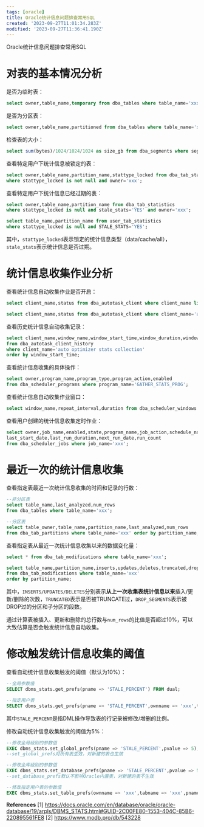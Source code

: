 ```yaml
---
tags: [oracle]
title: Oracle统计信息问题排查常用SQL
created: '2023-09-27T11:01:34.283Z'
modified: '2023-09-27T11:36:41.190Z'
---
```


Oracle统计信息问题排查常用SQL

# 对表的基本情况分析
是否为临时表：
```sql
select owner,table_name,temporary from dba_tables where table_name='xxx';
```

是否为分区表：
```sql
select owner,table_name,partitioned from dba_tables where table_name='xxx';
```

检查表的大小：
```sql
select sum(bytes)/1024/1024/1024 as size_gb from dba_segments where segment_name='xxx';
```

查看特定用户下统计信息被锁定的表：
```sql
select owner,table_name,partition_name,stattype_locked from dba_tab_statistics 
where stattype_locked is not null and owner='xxx';
```

查看特定用户下统计信息已经过期的表：
```sql
select owner,table_name,partition_name from dba_tab_statistics 
where stattype_locked is null and stale_stats='YES' and owner='xxx';

select table_name,partition_name from user_tab_statistics 
where stattype_locked is null and STALE_STATS='YES';
```
其中，`stattype_locked`表示锁定的统计信息类型（data/cache/all），`stale_stats`表示统计信息是否过期。


# 统计信息收集作业分析

查看统计信息自动收集作业是否开启：
```sql
select client_name,status from dba_autotask_client where client_name like '%stats%';

select client_name,status from dba_autotask_client where client_name='auto optimizer stats collection';
```

查看历史统计信息自动收集记录：
```sql
select client_name,window_name,window_start_time,window_duration,window_end_time
from dba_autotask_client_history 
where client_name='auto optimizer stats collection'
order by window_start_time;
```

查看统计信息收集的具体操作：
```sql
select owner,program_name,program_type,program_action,enabled
from dba_scheduler_programs where program_name='GATHER_STATS_PROG';
```

查看统计信息自动收集作业窗口：
```sql
select window_name,repeat_interval,duration from dba_scheduler_windows where enabled='TRUE';
```

查看用户创建的统计信息收集定时作业：
```sql
select owner,job_name,enabled,state,program_name,job_action,schedule_name,
last_start_date,last_run_duration,next_run_date,run_count
from dba_scheduler_jobs where job_name='xxx';
```

# 最近一次的统计信息收集

查看指定表最近一次统计信息收集的时间和记录的行数：
```sql
--非分区表
select table_name,last_analyzed,num_rows 
from dba_tables where table_name='xxx';

--分区表
select table_owner,table_name,partition_name,last_analyzed,num_rows 
from dba_tab_partitions where table_name='xxx' order by partition_name;
```

查看指定表从最近一次统计信息收集以来的数据变化量：
```sql
select * from dba_tab_modifications where table_name='xxx';

select table_name,partition_name,inserts,updates,deletes,truncated,drop_segments
from dba_tab_modifications where table_name='xxx' 
order by partition_name;
```
其中，`INSERTS/UPDATES/DELETES`分别表示**从上一次收集表统计信息以来**插入/更新/删除的次数，`TRUNCATED`表示是否被TRUNCATE过，`DROP_SEGMENTS`表示被DROP过的分区和子分区的段数。

通过计算表被插入、更新和删除的总行数与`num_rows`的比值是否超过10%，可以大致估算是否会触发统计信息自动收集。


# 修改触发统计信息收集的阈值

查看自动统计信息收集触发的阈值（默认为10%）：
```sql
--全局参数值
SELECT dbms_stats.get_prefs(pname => 'STALE_PERCENT') FROM dual;

--指定用户表
SELECT dbms_stats.get_prefs(pname => 'STALE_PERCENT',ownname => 'xxx',tabname => 'xxx') FROM dual;
```
其中`STALE_PERCENT`是指DML操作导致表的行记录被修改/增删的比例。

修改自动统计信息收集触发的阈值为5%：
```sql
--修改全局级别的参数值
EXEC dbms_stats.set_global_prefs(pname => 'STALE_PERCENT',pvalue => 5);
--set_global_prefs对所有表生效，对新建的表也生效

--修改全库级别的参数值
EXEC dbms_stats.set_database_prefs(pname => 'STALE_PERCENT',pvalue => 5);  
--set_database_prefs默认不影响Oracle内置表，对新建的表不生效

--修改指定用户表的参数值
EXEC dbms_stats.set_table_prefs(ownname => 'xxx',tabname => 'xxx',pname => 'STALE_PERCENT',pvalue => 5);
```


**References**
[1] https://docs.oracle.com/en/database/oracle/oracle-database/19/arpls/DBMS_STATS.html#GUID-2C00FE80-1553-404C-85B6-220895561FE8
[2] https://www.modb.pro/db/543228







